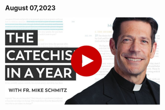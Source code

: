 ## August 07,2023 ##

[![Separation from God](https://raw.githubusercontent.com/linusjf/CIAY/main/August/jpgs/Day219.jpg)](https://youtu.be/APYiqFFQts0 "Separation from God")
